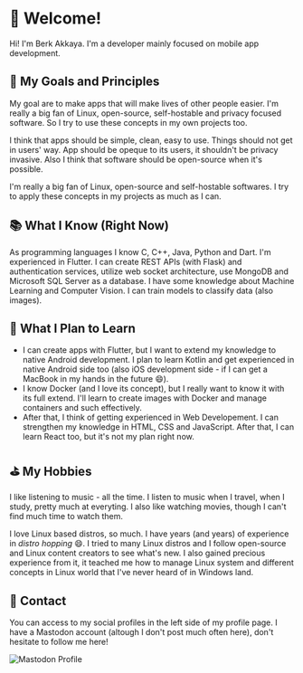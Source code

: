 # 👋 Welcome!

Hi! I'm Berk Akkaya. I'm a developer mainly focused on mobile app development.

## 🎯 My Goals and Principles

My goal are to make apps that will make lives of other people easier. I'm really
a big fan of Linux, open-source, self-hostable and privacy focused software.
So I try to use these concepts in my own projects too.

I think that apps should be simple, clean, easy to use. Things should not
get in users' way. App should be opeque to its users, it shouldn't be
privacy invasive. Also I think that software should be open-source when it's
possible.

I'm really a big fan of Linux, open-source and self-hostable softwares.
I try to apply these concepts in my projects as much as I can.

## 📚 What I Know (Right Now)

As programming languages I know C, C++, Java, Python and Dart. I'm experienced
in Flutter. I can create REST APIs (with Flask) and authentication services,
utilize web socket architecture, use MongoDB and Microsoft SQL Server as a database.
I have some knowledge about Machine Learning and Computer Vision. I can train
models to classify data (also images).

## 👀 What I Plan to Learn

- I can create apps with Flutter, but I want to extend my knowledge to native Android development. I plan to learn Kotlin and get experienced in native Android side too (also iOS development side - if I can get a MacBook in my hands in the future 😄).
- I know Docker (and I love its concept), but I really want to know it with its full extend. I'll learn to create images with Docker and manage containers and such effectively.
- After that, I think of getting experienced in Web Developement. I can strengthen my knowledge in HTML, CSS and JavaScript. After that, I can learn React too, but it's not my plan right now.

## ⛳ My Hobbies

I like listening to music - all the time. I listen to music when I travel, when I study,
pretty much at everyting. I also like watching movies, though I can't find much time
to watch them.

I love Linux based distros, so much. I have years (and years) of experience
in *distro hopping* 😄. I tried to many Linux distros and I follow open-source
and Linux content creators to see what's new. I also gained precious experience
from it, it teached me how to manage Linux system and different concepts in
Linux world that I've never heard of in Windows land.

## 💭 Contact

You can access to my social profiles in the left side of my profile page.
I have a Mastodon account (altough I don't post much often here), don't
hesitate to follow me here!

![Mastodon Profile](https://img.shields.io/mastodon/follow/106866133477274148)

